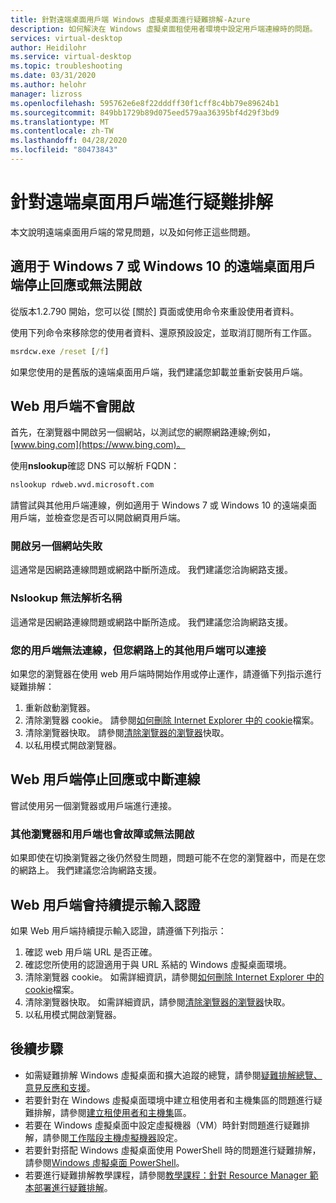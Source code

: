 ```yaml
---
title: 針對遠端桌面用戶端 Windows 虛擬桌面進行疑難排解-Azure
description: 如何解決在 Windows 虛擬桌面租使用者環境中設定用戶端連線時的問題。
services: virtual-desktop
author: Heidilohr
ms.service: virtual-desktop
ms.topic: troubleshooting
ms.date: 03/31/2020
ms.author: helohr
manager: lizross
ms.openlocfilehash: 595762e6e8f22dddff30f1cff8c4bb79e89624b1
ms.sourcegitcommit: 849bb1729b89d075eed579aa36395bf4d29f3bd9
ms.translationtype: MT
ms.contentlocale: zh-TW
ms.lasthandoff: 04/28/2020
ms.locfileid: "80473843"
---
```

# <a name="troubleshoot-the-remote-desktop-client"></a>針對遠端桌面用戶端進行疑難排解

本文說明遠端桌面用戶端的常見問題，以及如何修正這些問題。

## <a name="remote-desktop-client-for-windows-7-or-windows-10-stops-responding-or-cannot-be-opened"></a>適用于 Windows 7 或 Windows 10 的遠端桌面用戶端停止回應或無法開啟

從版本1.2.790 開始，您可以從 [關於] 頁面或使用命令來重設使用者資料。

使用下列命令來移除您的使用者資料、還原預設設定，並取消訂閱所有工作區。

```cmd
msrdcw.exe /reset [/f]
```

如果您使用的是舊版的遠端桌面用戶端，我們建議您卸載並重新安裝用戶端。

## <a name="web-client-wont-open"></a>Web 用戶端不會開啟

首先，在瀏覽器中開啟另一個網站，以測試您的網際網路連線;例如， [www.bing.com](https://www.bing.com)。

使用**nslookup**確認 DNS 可以解析 FQDN：

```cmd
nslookup rdweb.wvd.microsoft.com
```

請嘗試與其他用戶端連線，例如適用于 Windows 7 或 Windows 10 的遠端桌面用戶端，並檢查您是否可以開啟網頁用戶端。

### <a name="opening-another-site-fails"></a>開啟另一個網站失敗

這通常是因網路連線問題或網路中斷所造成。 我們建議您洽詢網路支援。

### <a name="nslookup-cannot-resolve-the-name"></a>Nslookup 無法解析名稱

這通常是因網路連線問題或網路中斷所造成。 我們建議您洽詢網路支援。

### <a name="your-client-cant-connect-but-other-clients-on-your-network-can-connect"></a>您的用戶端無法連線，但您網路上的其他用戶端可以連接

如果您的瀏覽器在使用 web 用戶端時開始作用或停止運作，請遵循下列指示進行疑難排解：

1. 重新啟動瀏覽器。
2. 清除瀏覽器 cookie。 請參閱[如何刪除 Internet Explorer 中的 cookie](https://support.microsoft.com/help/278835/how-to-delete-cookie-files-in-internet-explorer)檔案。
3. 清除瀏覽器快取。 請參閱[清除瀏覽器的瀏覽器](https://binged.it/2RKyfdU)快取。
4. 以私用模式開啟瀏覽器。

## <a name="web-client-stops-responding-or-disconnects"></a>Web 用戶端停止回應或中斷連線

嘗試使用另一個瀏覽器或用戶端進行連接。

### <a name="other-browsers-and-clients-also-malfunction-or-fail-to-open"></a>其他瀏覽器和用戶端也會故障或無法開啟

如果即使在切換瀏覽器之後仍然發生問題，問題可能不在您的瀏覽器中，而是在您的網路上。 我們建議您洽詢網路支援。

## <a name="web-client-keeps-prompting-for-credentials"></a>Web 用戶端會持續提示輸入認證

如果 Web 用戶端持續提示輸入認證，請遵循下列指示：

1. 確認 web 用戶端 URL 是否正確。
2. 確認您所使用的認證適用于與 URL 系結的 Windows 虛擬桌面環境。
3. 清除瀏覽器 cookie。 如需詳細資訊，請參閱[如何刪除 Internet Explorer 中的 cookie](https://support.microsoft.com/help/278835/how-to-delete-cookie-files-in-internet-explorer)檔案。
4. 清除瀏覽器快取。 如需詳細資訊，請參閱[清除瀏覽器的瀏覽器](https://binged.it/2RKyfdU)快取。
5. 以私用模式開啟瀏覽器。

## <a name="next-steps"></a>後續步驟

- 如需疑難排解 Windows 虛擬桌面和擴大追蹤的總覽，請參閱[疑難排解總覽、意見反應和支援](troubleshoot-set-up-overview.md)。
- 若要針對在 Windows 虛擬桌面環境中建立租使用者和主機集區的問題進行疑難排解，請參閱[建立租使用者和主機集](troubleshoot-set-up-issues.md)區。
- 若要在 Windows 虛擬桌面中設定虛擬機器（VM）時針對問題進行疑難排解，請參閱[工作階段主機虛擬機器](troubleshoot-vm-configuration.md)設定。
- 若要針對搭配 Windows 虛擬桌面使用 PowerShell 時的問題進行疑難排解，請參閱[Windows 虛擬桌面 PowerShell](troubleshoot-powershell.md)。
- 若要進行疑難排解教學課程，請參閱[教學課程：針對 Resource Manager 範本部署進行疑難排解](../azure-resource-manager/templates/template-tutorial-troubleshoot.md)。
